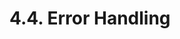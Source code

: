 <!-- This file is generated automatically by infrastructure scripts. Please don't edit by hand. -->

# 4.4. Error Handling

```{ .ebnf #TryStatement }

```

<pre ebnf-snippet="TryStatement" style="display: none;"><span class="cm">(* Introduced in 0.6.0 *)</span><br /><a href="#TryStatement"><span class="k">TryStatement</span></a><span class="o"> = </span><span class="cm">(* try_keyword: *)</span><span class="o"> </span><a href="../../01-file-structure/06-keywords#TryKeyword"><span class="k">TRY_KEYWORD</span></a><br /><span class="o">               </span><span class="cm">(* expression: *)</span><span class="o"> </span><a href="../../05-expressions/01-base-expressions#Expression"><span class="k">Expression</span></a><br /><span class="o">               </span><span class="cm">(* returns: *)</span><span class="o"> </span><a href="../../02-definitions/08-functions#ReturnsDeclaration"><span class="k">ReturnsDeclaration</span></a><span class="o">?</span><br /><span class="o">               </span><span class="cm">(* body: *)</span><span class="o"> </span><a href="../01-blocks#Block"><span class="k">Block</span></a><br /><span class="o">               </span><span class="cm">(* catch_clauses: *)</span><span class="o"> </span><a href="#CatchClauses"><span class="k">CatchClauses</span></a><span class="o">;</span></pre>

```{ .ebnf #CatchClauses }

```

<pre ebnf-snippet="CatchClauses" style="display: none;"><span class="cm">(* Introduced in 0.6.0 *)</span><br /><a href="#CatchClauses"><span class="k">CatchClauses</span></a><span class="o"> = </span><span class="cm">(* item: *)</span><span class="o"> </span><a href="#CatchClause"><span class="k">CatchClause</span></a><span class="o">+</span><span class="o">;</span></pre>

```{ .ebnf #CatchClause }

```

<pre ebnf-snippet="CatchClause" style="display: none;"><span class="cm">(* Introduced in 0.6.0 *)</span><br /><a href="#CatchClause"><span class="k">CatchClause</span></a><span class="o"> = </span><span class="cm">(* catch_keyword: *)</span><span class="o"> </span><a href="../../01-file-structure/06-keywords#CatchKeyword"><span class="k">CATCH_KEYWORD</span></a><br /><span class="o">              </span><span class="cm">(* error: *)</span><span class="o"> </span><a href="#CatchClauseError"><span class="k">CatchClauseError</span></a><span class="o">?</span><br /><span class="o">              </span><span class="cm">(* body: *)</span><span class="o"> </span><a href="../01-blocks#Block"><span class="k">Block</span></a><span class="o">;</span></pre>

```{ .ebnf #CatchClauseError }

```

<pre ebnf-snippet="CatchClauseError" style="display: none;"><span class="cm">(* Introduced in 0.6.0 *)</span><br /><a href="#CatchClauseError"><span class="k">CatchClauseError</span></a><span class="o"> = </span><span class="cm">(* name: *)</span><span class="o"> </span><a href="../../05-expressions/06-identifiers#Identifier"><span class="k">IDENTIFIER</span></a><span class="o">?</span><br /><span class="o">                   </span><span class="cm">(* parameters: *)</span><span class="o"> </span><a href="../../02-definitions/08-functions#ParametersDeclaration"><span class="k">ParametersDeclaration</span></a><span class="o">;</span></pre>

```{ .ebnf #RevertStatement }

```

<pre ebnf-snippet="RevertStatement" style="display: none;"><span class="cm">(* Introduced in 0.8.4 *)</span><br /><a href="#RevertStatement"><span class="k">RevertStatement</span></a><span class="o"> = </span><span class="cm">(* revert_keyword: *)</span><span class="o"> </span><a href="../../01-file-structure/06-keywords#RevertKeyword"><span class="k">REVERT_KEYWORD</span></a><br /><span class="o">                  </span><span class="cm">(* error: *)</span><span class="o"> </span><a href="../../05-expressions/06-identifiers#IdentifierPath"><span class="k">IdentifierPath</span></a><span class="o">?</span><br /><span class="o">                  </span><span class="cm">(* arguments: *)</span><span class="o"> </span><a href="../../05-expressions/02-function-calls#ArgumentsDeclaration"><span class="k">ArgumentsDeclaration</span></a><br /><span class="o">                  </span><span class="cm">(* semicolon: *)</span><span class="o"> </span><a href="../../01-file-structure/07-punctuation#Semicolon"><span class="k">SEMICOLON</span></a><span class="o">;</span></pre>

```{ .ebnf #ThrowStatement }

```

<pre ebnf-snippet="ThrowStatement" style="display: none;"><span class="cm">(* Deprecated in 0.5.0 *)</span><br /><a href="#ThrowStatement"><span class="k">ThrowStatement</span></a><span class="o"> = </span><span class="cm">(* throw_keyword: *)</span><span class="o"> </span><a href="../../01-file-structure/06-keywords#ThrowKeyword"><span class="k">THROW_KEYWORD</span></a><br /><span class="o">                 </span><span class="cm">(* semicolon: *)</span><span class="o"> </span><a href="../../01-file-structure/07-punctuation#Semicolon"><span class="k">SEMICOLON</span></a><span class="o">;</span></pre>
